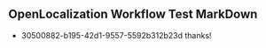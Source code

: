 ## OpenLocalization Workflow Test MarkDown
* 30500882-b195-42d1-9557-5592b312b23d 
thanks!<!--HONumber=Mar16_HO1-->
